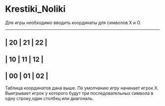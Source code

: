 # Krestiki_Noliki

Для игры необходимо вводить координаты для символов X и O.

------------------------------
|   20   |   21   |   22   |
------------------------------
|   10   |   11   |   12   |
------------------------------
|   00   |   01   |   02   |
------------------------------

Таблица координатов дана выше. 
По умолчанию игру начинает игрок Х.
Выигрывает игрок у которого будут три последовательных символа в одну строку,один столбец или диагональ.
